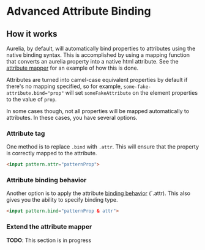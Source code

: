 # Advanced Attribute Binding

## How it works

Aurelia, by default, will automatically bind properties to attributes using the native binding syntax. This is accomplished by using a mapping function that converts an aurelia property into a native html attribute. See the [attribute mapper](https://github.com/aurelia/aurelia/blob/0efe8f914f4f6b426ac6115cb40e290fb8d164db/packages/runtime-html/src/attribute-mapper.ts#L24-L50) for an example of how this is done.

Attributes are turned into camel-case equivalent properties by default if there's no mapping specified, so for example, `some-fake-attribute.bind="prop"` will set `someFakeAttribute` on the element properties to the value of `prop`.

In some cases though, not all properties will be mapped automatically to attributes. In these cases, you have several options. 

### Attribute tag

One method is to replace `.bind` with `.attr`. This will ensure that the property is correctly mapped to the attribute. 

```html
<input pattern.attr="patternProp">
```

### Attribute binding behavior

Another option is to apply the attribute [binding behavior](./binding-behaviors.md) (`.attr). This also gives you the ability to specify binding type. 

```html
<input pattern.bind="patternProp & attr">
```

### Extend the attribute mapper

**TODO**: This section is in progress